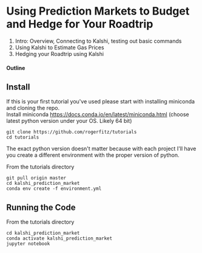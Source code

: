 # Using Prediction Markets to Budget and Hedge for Your Roadtrip

1. Intro: Overview, Connecting to Kalshi, testing out basic commands
2. Using Kalshi to Estimate Gas Prices
3. Hedging your Roadtrip using Kalshi

#### Outline

## Install
If this is your first tutorial you've used please start with installing miniconda and cloning the repo.  
Install miniconda https://docs.conda.io/en/latest/miniconda.html (choose latest python version under your OS. Likely 64 bit)
```
git clone https://github.com/rogerfitz/tutorials
cd tutorials
```
The exact python version doesn't matter because with each project I'll have you create a different environment with the proper version of python.

From the tutorials directory
```
git pull origin master
cd kalshi_prediction_market
conda env create -f environment.yml
```

## Running the Code
From the tutorials directory
```
cd kalshi_prediction_market
conda activate kalshi_prediction_market
jupyter notebook
```